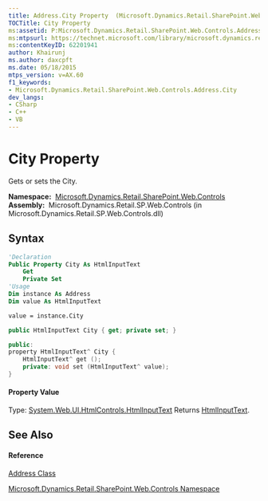 ```yaml
---
title: Address.City Property  (Microsoft.Dynamics.Retail.SharePoint.Web.Controls)
TOCTitle: City Property
ms:assetid: P:Microsoft.Dynamics.Retail.SharePoint.Web.Controls.Address.City
ms:mtpsurl: https://technet.microsoft.com/library/microsoft.dynamics.retail.sharepoint.web.controls.address.city(v=AX.60)
ms:contentKeyID: 62201941
author: Khairunj
ms.author: daxcpft
ms.date: 05/18/2015
mtps_version: v=AX.60
f1_keywords:
- Microsoft.Dynamics.Retail.SharePoint.Web.Controls.Address.City
dev_langs:
- CSharp
- C++
- VB
---
```


# City Property

Gets or sets the City.

**Namespace:**  [Microsoft.Dynamics.Retail.SharePoint.Web.Controls](microsoft-dynamics-retail-sharepoint-web-controls-namespace.md)  
**Assembly:**  Microsoft.Dynamics.Retail.SP.Web.Controls (in Microsoft.Dynamics.Retail.SP.Web.Controls.dll)

## Syntax

``` vb
'Declaration
Public Property City As HtmlInputText
    Get
    Private Set
'Usage
Dim instance As Address
Dim value As HtmlInputText

value = instance.City
```

``` csharp
public HtmlInputText City { get; private set; }
```

``` c++
public:
property HtmlInputText^ City {
    HtmlInputText^ get ();
    private: void set (HtmlInputText^ value);
}
```

#### Property Value

Type: [System.Web.UI.HtmlControls.HtmlInputText](https://technet.microsoft.com/library/hx8x1zw4\(v=ax.60\))  
Returns [HtmlInputText](https://technet.microsoft.com/library/hx8x1zw4\(v=ax.60\)).  

## See Also

#### Reference

[Address Class](address-class-microsoft-dynamics-retail-sharepoint-web-controls.md)

[Microsoft.Dynamics.Retail.SharePoint.Web.Controls Namespace](microsoft-dynamics-retail-sharepoint-web-controls-namespace.md)

